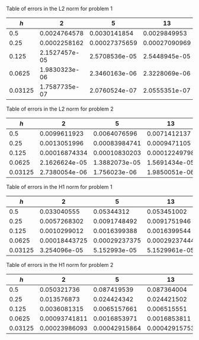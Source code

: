 
Table of errors in the L2 norm for problem 1

| $h$ | 2 | 5 | 13 | 19 |
|-----|-----|----|----|-----|
| 0.5 |0.0024764578 | 0.0030141854 | 0.0029849953 | 0.0029849953 |
| 0.25 |0.0002258162 | 0.00027375659 | 0.00027090969 | 0.00027090969 |
| 0.125 |2.1527457e-05 | 2.5708536e-05 | 2.5448945e-05 | 2.5448945e-05 |
| 0.0625 |1.9830323e-06 | 2.3460163e-06 | 2.3228069e-06 | 2.3228069e-06 |
| 0.03125 |1.7587735e-07 | 2.0760524e-07 | 2.0555351e-07 | 2.0555351e-07 |

Table of errors in the L2 norm for problem 2

| $h$ | 2   | 5  | 13 | 19 |
|-----|-----|----|----|-----|
| 0.5 |0.0099611923 | 0.0064076596 | 0.0071412137 | 0.0071412137 |
| 0.25 |0.0013051996 | 0.00083984741 | 0.0009471105 | 0.0009471105 |
| 0.125 |0.00016874334 | 0.00010830203 | 0.00012249798 | 0.00012249798 |
| 0.0625 |2.1626624e-05 | 1.3882073e-05 | 1.5691434e-05 | 1.5691434e-05 |
| 0.03125 |2.7380054e-06 | 1.756023e-06 | 1.9850051e-06 | 1.9850051e-06 |

Table of errors in the H1 norm for problem 1

| $h$ | 2 | 5 | 13 | 19 |
|-----|-----|----|----|-----|
| 0.5 |0.033040555 | 0.05344312 | 0.053451002 | 0.053451002 |
| 0.25 |0.0057268302 | 0.0091748492 | 0.0091751946 | 0.0091751946 |
| 0.125 |0.0010299012 | 0.0016399388 | 0.0016399544 | 0.0016399544 |
| 0.0625 |0.00018443725 | 0.00029237375 | 0.00029237444 | 0.00029237444 |
| 0.03125 |3.254096e-05 | 5.152993e-05 | 5.1529961e-05 | 5.1529961e-05 |

Table of errors in the H1 norm for problem 2

| $h$ | 2 | 5 | 13 | 19 |
|-----|-----|----|----|-----|
| 0.5 |0.050321736 | 0.087419539 | 0.087364004 | 0.087364004 |
| 0.25 |0.013576873 | 0.024424342 | 0.024421502 | 0.024421502 |
| 0.125 |0.0036081315 | 0.0065157661 | 0.006515551 | 0.006515551 |
| 0.0625 |0.00093741811 | 0.0016853971 | 0.0016853811 | 0.0016853811 |
| 0.03125 |0.00023986093 | 0.00042915864 | 0.00042915753 | 0.00042915753 |

